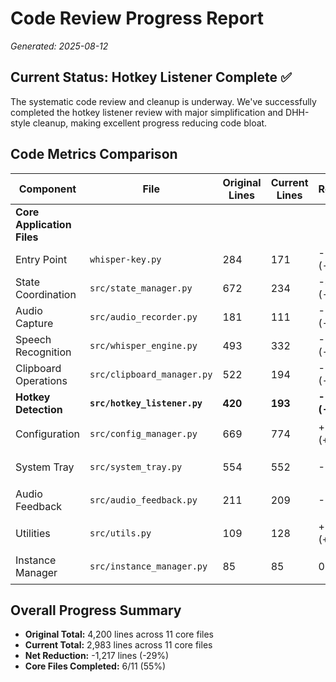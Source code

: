 # Code Review Progress Report

*Generated: 2025-08-12*

## Current Status: Hotkey Listener Complete ✅

The systematic code review and cleanup is underway. We've successfully completed the hotkey listener review with major simplification and DHH-style cleanup, making excellent progress reducing code bloat.

## Code Metrics Comparison

| Component | File | Original Lines | Current Lines | Reduction | Status |
|-----------|------|----------------|---------------|-----------|---------|
| **Core Application Files** |
| Entry Point | `whisper-key.py` | 284 | 171 | -113 (-40%) | ✅ Complete |
| State Coordination | `src/state_manager.py` | 672 | 234 | -438 (-65%) | ✅ Complete |
| Audio Capture | `src/audio_recorder.py` | 181 | 111 | -70 (-39%) | ✅ Complete |
| Speech Recognition | `src/whisper_engine.py` | 493 | 332 | -161 (-33%) | ✅ Complete |
| Clipboard Operations | `src/clipboard_manager.py` | 522 | 194 | -328 (-63%) | ✅ Complete |
| **Hotkey Detection** | **`src/hotkey_listener.py`** | **420** | **193** | **-227 (-54%)** | **✅ Complete** |
| Configuration | `src/config_manager.py` | 669 | 774 | +105 (+16%) | ⏳ Pending |
| System Tray | `src/system_tray.py` | 554 | 552 | -2 (<1%) | ⏳ Pending |
| Audio Feedback | `src/audio_feedback.py` | 211 | 209 | -2 (-1%) | ⏳ Pending |
| Utilities | `src/utils.py` | 109 | 128 | +19 (+17%) | ⏳ Pending |
| Instance Manager | `src/instance_manager.py` | 85 | 85 | 0 | ⏳ Pending |

## Overall Progress Summary

- **Original Total:** 4,200 lines across 11 core files
- **Current Total:** 2,983 lines across 11 core files  
- **Net Reduction:** -1,217 lines (-29%)
- **Core Files Completed:** 6/11 (55%)